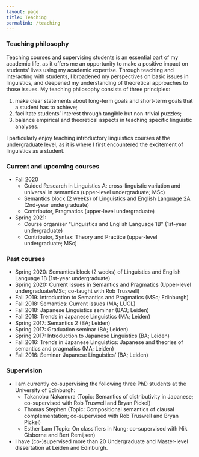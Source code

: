 ```yaml
---
layout: page
title: Teaching
permalink: /teaching
---
```


### Teaching philosophy

Teaching courses and supervising students is an essential part of my academic
life, as it offers me an opportunity to make a positive impact on students’
lives using my academic expertise. Through teaching and interacting with
students, I broadened my perspectives on basic issues in linguistics, and
deepened my understanding of theoretical approaches to those issues. My
teaching philosophy consists of three principles:

1. make clear statements about long-term goals and short-term goals that a student has to achieve;
2. facilitate students’ interest through tangible but non-trivial puzzles;
3. balance empirical and theoretical aspects in teaching specific linguistic analyses.

I particularly enjoy teaching introductory linguistics courses at the
undergraduate level, as it is where I first encountered the excitement of
linguistics as a student. 

### Current and upcoming courses


- Fall 2020
    - Guided Research in Linguistics A: cross-linguistic variation and universal in semantics (upper-level undergraduate; MSc)
    - Semantics block (2 weeks) of Linguistics and English Language 2A (2nd-year undergraduate)
    - Contributor, Pragmatics (upper-level undergraduate)
- Spring 2021:
    - Course organiser "Linguistics and English Language 1B" (1st-year undergraduate)
    - Contributor, Syntax: Theory and Practice (upper-level undergraduate; MSc)

### Past courses

- Spring 2020: Semantics block (2 weeks) of Linguistics and English Language 1B (1st-year undergraduate)
- Spring 2020: Current Issues in Semantics and Pragmatics (Upper-level undergraduate/MSc; co-taught with Rob Truswell)
- Fall 2019: Introduction to Semantics and Pragmatics (MSc; Edinburgh)
- Fall 2018: Semantics: Current issues (MA; LUCL)
- Fall 2018: Japanese Linguistics seminar (BA3; Leiden)
- Fall 2018: Trends in Japanese Linguistics (MA; Leiden)
- Spring 2017: Semantics 2 (BA; Leiden)
- Spring 2017: Graduation seminar (BA; Leiden)
- Spring 2017: Introduction to Japanese Linguistics (BA; Leiden)
- Fall 2016: Trends in Japanese Linguistics: Japanese and theories of semantics and pragmatics (MA; Leiden)
- Fall 2016: Seminar ‘Japanese Linguistics’ (BA; Leiden)

### Supervision

- I am currently co-supervising the following three PhD students at the University of Edinburgh:
	- Takanobu Nakamura (Topic: Semantics of distributivity in Japanese; co-supervised with Rob Truswell and Bryan Pickel)
	- Thomas Stephen (Topic: Compositional semantics of clausal complementation; co-supervised with Rob Truswell and Bryan Pickel)
	- Esther Lam (Topic: On classifiers in Nung; co-supervised with Nik Gisborne and Bert Remijsen)
- I have (co-)supervised more than 20 Undergraduate and Master-level dissertation at Leiden and Edinburgh. 


